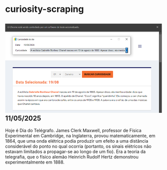# curiosity-scraping
![Budget](./execucao.png)
11/05/2025
-
Hoje é Dia do Telégrafo. James Clerk Maxwell, professor de Física Experimental em Cambridge, na Inglaterra, provou matematicamente, em 1864, que uma onda elétrica podia produzir um efeito a uma distância considerável do ponto no qual ocorria (portanto, os sinais elétricos não estavam limitados a propagar-se ao longo de um fio). Era a teoria da telegrafia, que o físico alemão Heinrich Rudolf Hertz demonstrou experimentalmente em 1888.
